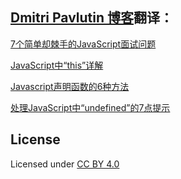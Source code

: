 ## [Dmitri Pavlutin 博客](https://dmitripavlutin.com/)翻译：

[7个简单却棘手的JavaScript面试问题](docs/translation-1.md)

[JavaScript中“this”详解](docs/translation-2.md)

[Javascript声明函数的6种方法](docs/translation-3.md)

[处理JavaScript中“undefined”的7点提示](docs/translation-4.md)

## License
Licensed under [CC BY 4.0](https://creativecommons.org/licenses/by/4.0/)
